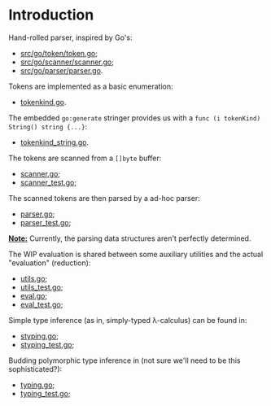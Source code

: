 # Introduction
Hand-rolled parser, inspired by Go's:

  - [src/go/token/token.go][src/go/token/token.go];
  - [src/go/scanner/scanner.go][src/go/scanner/scanner.go];
  - [src/go/parser/parser.go][src/go/parser/parser.go].

Tokens are implemented as a basic enumeration:

  - [tokenkind.go][gh-mb-golc-tokenkind.go].

The embedded ``go:generate`` stringer provides us with a
``func (i tokenKind) String() string {...}``:

  - [tokenkind_string.go][gh-mb-golc-tokenkind_string.go].

The tokens are scanned from a ``[]byte`` buffer:

  - [scanner.go][gh-mb-golc-scanner.go];
  - [scanner_test.go][gh-mb-golc-scanner_test.go];

The scanned tokens are then parsed by a ad-hoc parser:

  - [parser.go][gh-mb-golc-parser.go];
  - [parser_test.go][gh-mb-golc-parser_test.go];

**<u>Note:</u>** Currently, the parsing data structures aren't perfectly determined.

The WIP evaluation is shared between some auxiliary utilities and the
actual "evaluation" (reduction):

  - [utils.go][gh-mb-golc-utils.go];
  - [utils_test.go][gh-mb-golc-utils_test.go];
  - [eval.go][gh-mb-golc-eval.go];
  - [eval_test.go][gh-mb-golc-eval_test.go];

Simple type inference (as in, simply-typed λ-calculus) can be
found in:

  - [styping.go][gh-mb-golc-styping.go];
  - [styping_test.go][gh-mb-golc-styping_test.go];

Budding polymorphic type inference in (not sure we'll need to
be this sophisticated?):

  - [typing.go][gh-mb-golc-typing.go];
  - [typing_test.go][gh-mb-golc-typing_test.go];


[src/go/token/token.go]: https://github.com/golang/go/blob/master/src/go/token/token.go
[src/go/scanner/scanner.go]: https://github.com/golang/go/blob/master/src/go/scanner/scanner.go
[src/go/parser/parser.go]: https://github.com/golang/go/blob/master/src/go/parser/parser.go

[gh-mb-golc-tokenkind.go]: https://github.com/mbivert/golc/blob/master/tokenkind.go
[gh-mb-golc-tokenkind_string.go]: https://github.com/mbivert/golc/blob/master/tokenkind_string.go

[gh-mb-golc-scanner.go]: https://github.com/mbivert/golc/blob/master/scanner.go
[gh-mb-golc-scanner_test.go]: https://github.com/mbivert/golc/blob/master/scanner_test.go

[gh-mb-golc-parser.go]: https://github.com/mbivert/golc/blob/master/parser.go
[gh-mb-golc-parser_test.go]: https://github.com/mbivert/golc/blob/master/parser_test.go

[gh-mb-golc-utils.go]: https://github.com/mbivert/golc/blob/master/utils.go
[gh-mb-golc-utils_test.go]: https://github.com/mbivert/golc/blob/master/utils_test.go

[gh-mb-golc-eval.go]: https://github.com/mbivert/golc/blob/master/eval.go
[gh-mb-golc-eval_test.go]: https://github.com/mbivert/golc/blob/master/eval_test.go

[gh-mb-golc-styping.go]: https://github.com/mbivert/golc/blob/master/styping.go
[gh-mb-golc-styping_test.go]: https://github.com/mbivert/golc/blob/master/styping_test.go

[gh-mb-golc-typing.go]: https://github.com/mbivert/golc/blob/master/typing.go
[gh-mb-golc-typing_test.go]: https://github.com/mbivert/golc/blob/master/typing_test.go


